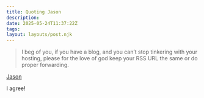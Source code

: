 ```yaml
---
title: Quoting Jason
description:
date: 2025-05-24T11:37:22Z
tags:
layout: layouts/post.njk
---
```


> I beg of you, if you have a blog, and you can’t stop tinkering with your hosting, please for the love of god keep your RSS URL the same or do proper forwarding.

[Jason](https://json.blog/2025/05/24/i-beg-of-you-if.html)

I agree!


